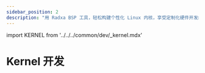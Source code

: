 ```yaml
---
sidebar_position: 2
description: "用 Radxa BSP 工具，轻松构建个性化 Linux 内核，享受定制化硬件开发的乐趣"
---
```


import KERNEL from '../../../common/dev/\_kernel.mdx'

# Kernel 开发

<KERNEL model="Radxa CM3" soc="rk356x" />
